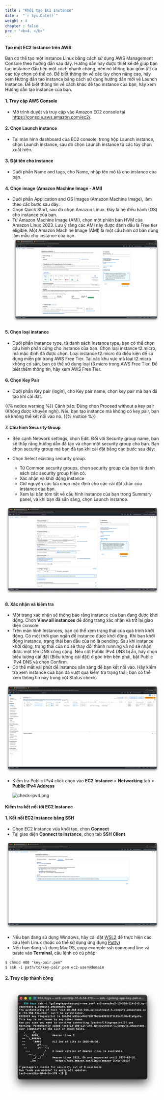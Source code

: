 ```yaml
---
title : "Khởi tạo EC2 Instance"
date :  "`r Sys.Date()`"
weight : 4
chapter : false
pre : "<b>4. </b>"
---
```


#### Tạo một EC2 Instance trên AWS
Bạn có thể tạo một instance Linux bằng cách sử dụng AWS Management Console theo hướng dẫn sau đây.
Hướng dẫn này được thiết kế để giúp bạn tạo instance đầu tiên một cách nhanh chóng, nên nó không bao gồm tất cả các tùy chọn có thể có. 
Để biết thông tin về các tùy chọn nâng cao, hãy xem Hướng dẫn tạo instance bằng cách sử dụng hướng dẫn mới về Launch Instance. Để biết thông tin về cách khác để tạo instance của bạn, hãy xem Hướng dẫn tạo instance của bạn.

#### 1. Truy cập AWS Console

- Mở trình duyệt và truy cập vào Amazon EC2 console tại https://console.aws.amazon.com/ec2/.

#### 2. Chọn Launch instance

- Tại màn hình dashboard của EC2 console, trong hộp Launch instance, chọn Launch instance, sau đó chọn Launch instance từ các tùy chọn xuất hiện.

#### 3. Đặt tên cho instance

- Dưới phần Name and tags, cho Name, nhập tên mô tả cho instance của bạn.

#### 4. Chọn image (Amazon Machine Image - AMI)

- Dưới phần Application and OS Images (Amazon Machine Image), làm theo các bước sau đây:
- Chọn Quick Start, sau đó chọn Amazon Linux. Đây là hệ điều hành (OS) cho instance của bạn.
- Từ Amazon Machine Image (AMI), chọn một phiên bản HVM của Amazon Linux 2023. Lưu ý rằng các AMI này được đánh dấu là Free tier eligible. Một Amazon Machine Image (AMI) là một cấu hình cơ bản dùng làm mẫu cho instance của bạn.
![ami.png](/images/4-create-ec2-instance/ami.png)

#### 5. Chọn loại instance

- Dưới phần Instance type, từ danh sách Instance type, bạn có thể chọn cấu hình phần cứng cho instance của bạn. Chọn loại instance t2.micro, mà mặc định đã được chọn. Loại instance t2.micro đủ điều kiện để sử dụng miễn phí trong AWS Free Tier. Tại các khu vực mà loại t2.micro không có sẵn, bạn có thể sử dụng loại t3.micro trong AWS Free Tier. Để biết thêm thông tin, hãy xem AWS Free Tier.

#### 6. Chọn Key Pair

- Dưới phần Key pair (login), cho Key pair name, chọn key pair mà bạn đã tạo khi cài đặt.


{{% notice warning %}}
Cảnh báo: Đừng chọn Proceed without a key pair (Không được khuyến nghị). Nếu bạn tạo instance mà không có key pair, bạn sẽ không thể kết nối vào nó.
{{% /notice %}}

#### 7. Cấu hình Security Group

- Bên cạnh Network settings, chọn Edit. Đối với Security group name, bạn sẽ thấy rằng hướng dẫn đã tạo và chọn một security group cho bạn. Bạn chọn security group mà bạn đã tạo khi cài đặt bằng các bước sau đây:

- Chọn Select existing security group.
  - Từ Common security groups, chọn security group của bạn từ danh sách các security group hiện có.
  - Xác nhận và khởi động instance
  - Giữ nguyên các lựa chọn mặc định cho các cài đặt khác của instance của bạn.
  - Xem lại bản tóm tắt về cấu hình instance của bạn trong Summary panel, và khi bạn đã sẵn sàng, chọn Launch instance.

![sg-config.png](/images/4-create-ec2-instance/sg-config.png)

#### 8. Xác nhận và kiểm tra

- Một trang xác nhận sẽ thông báo rằng instance của bạn đang được khởi động. Chọn **View all instances** để đóng trang xác nhận và trở lại giao diện console.
- Trên màn hình Instances, bạn có thể xem trạng thái của quá trình khởi động. Có một thời gian ngắn để instance được khởi động. Khi bạn khởi động instance, trạng thái ban đầu của nó là pending. Sau khi instance khởi động, trạng thái của nó sẽ thay đổi thành running và nó sẽ nhận được một tên DNS công cộng. Nếu cột Public IPv4 DNS bị ẩn, hãy chọn biểu tượng cài đặt (Biểu tượng cài đặt) ở góc trên bên phải, bật Public IPv4 DNS và chọn Confirm.
- Có thể mất vài phút để instance sẵn sàng để bạn kết nối vào. Hãy kiểm tra xem instance của bạn đã vượt qua kiểm tra trạng thái; bạn có thể xem thông tin này trong cột Status check.

![review.png](/images/4-create-ec2-instance/review-png.png)

- Kiểm tra Public IPv4 click chọn vào **EC2 Instance** > **Networking** tab > **Public IPv4 Address**

  ![check-ipv4.png](/images/4-create-ec2-instance/check-ipv4.png)


#### Kiểm tra kết nối tới EC2 Instance

#### 1. Kết nối EC2 Instance bằng SSH
- Chọn EC2 Instance vừa khởi tạo, chọn **Connect**
- Tại giao diện **Connect to instance**, chọn tab **SSH Client** 

![ssh-ec2.png](/images/4-create-ec2-instance/ssh-ec2.png)

- Nếu bạn đang sử dụng Windows, hãy cài đặt [WSL2](https://learn.microsoft.com/en-us/windows/wsl/install) để thực hiện các câu lệnh Linux (hoặc có thể sử dụng ứng dụng [Putty](https://www.putty.org/))
- Nếu bạn đang sử dụng MacOS, copy example ssh command line và paste vào **Terminal**, câu lệnh có cú pháp:

```
$ chmod 400 "key-pair.pem"
$ ssh -i path/to/key-pair.pem ec2-user@domain
```

#### 2. Truy cập thành công 

![complete.png](/images/4-create-ec2-instance/complete.png)



